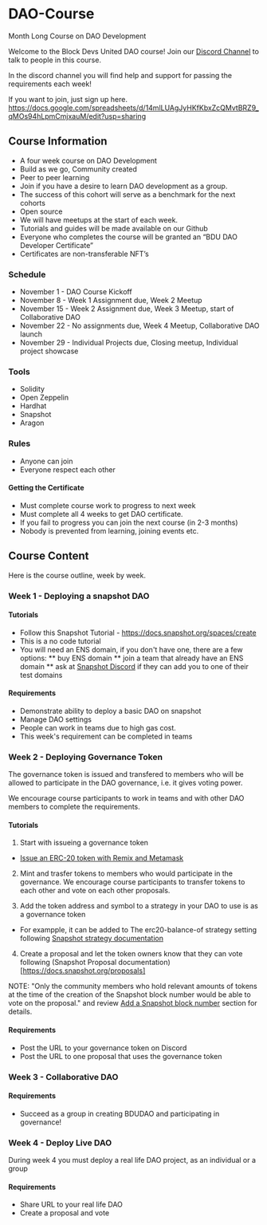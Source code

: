 # DAO-Course
Month Long Course on DAO Development

Welcome to the Block Devs United DAO course! Join our [Discord Channel](https://discord.gg/TbxvYAnW) to talk to people in this course.

In the discord channel you will find help and support for passing the requirements each week!

If you want to join, just sign up here. https://docs.google.com/spreadsheets/d/14mlLUAgJyHKfKbxZcQMvtBRZ9_qMOs94hLpmCmjxauM/edit?usp=sharing

## Course Information

* A four week course on DAO Development
* Build as we go, Community created
* Peer to peer learning
* Join if you have a desire to learn DAO development as a group.
* The success of this cohort will serve as a benchmark for the next cohorts
* Open source
* We will have meetups at the start of each week.
* Tutorials and guides will be made available on our Github
* Everyone who completes the course will be granted an “BDU DAO Developer Certificate”
* Certificates are non-transferable NFT’s

### Schedule
* November 1 - DAO Course Kickoff
* November 8 - Week 1 Assignment due, Week 2 Meetup
* November 15 - Week 2 Assignment due, Week 3 Meetup, start of Collaborative DAO
* November 22 - No assignments due, Week 4 Meetup, Collaborative DAO launch
* November 29 - Individual Projects due, Closing meetup, Individual project showcase


### Tools

* Solidity
* Open Zeppelin
* Hardhat
* Snapshot
* Aragon

### Rules

* Anyone can join
* Everyone respect each other

#### Getting the Certificate
* Must complete course work to progress to next week
* Must complete all 4 weeks to get DAO certificate.
* If you fail to progress you can join the next course (in 2-3 months)
* Nobody is prevented from learning, joining events etc.

## Course Content

Here is the course outline, week by week.

### Week 1 - Deploying a snapshot DAO

#### Tutorials

* Follow this Snapshot Tutorial - https://docs.snapshot.org/spaces/create
* This is a no code tutorial
* You will need an ENS domain, if you don't have one, there are a few options:
** buy ENS domain
** join a team that already have an ENS domain
** ask at [Snapshot Discord](https://docs.snapshot.org/guides/contribute) if they can add you to one of their test domains

#### Requirements
* Demonstrate ability to deploy a basic DAO on snapshot
* Manage DAO settings
* People can work in teams due to high gas cost.
* This week's requirement can be completed in teams

### Week 2 - Deploying Governance Token
The governance token is issued and transfered to members who will be allowed to participate in the DAO governance, i.e. it gives voting power.

We encourage course participants to work in teams and with other DAO members to complete the requirements.

#### Tutorials

1. Start with issueing a governance token
* [Issue an ERC-20 token with Remix and Metamask](https://github.com/BlockDevsUnited/TokenTutorial)

2. Mint and trasfer tokens to members who would participate in the governance. We encourage course participants to transfer tokens to each other and vote on each other proposals.

3. Add the token address and symbol to a strategy in your DAO to use is as a governance token
* For exampple, it can be added to The erc20-balance-of strategy setting following [Snapshot strategy documentation](https://docs.snapshot.org/strategies/what-is-a-strategy)

4. Create a proposal and let the token owners know that they can vote following (Snapshot Proposal documentation)[https://docs.snapshot.org/proposals]

NOTE: "Only the community members who hold relevant amounts of tokens at the time of the creation of the Snapshot block number would be able to vote on the proposal." and review [Add a Snapshot block number](https://docs.snapshot.org/proposals/create)
section for details.

#### Requirements
* Post the URL to your governance token on Discord
* Post the URL to one proposal that uses the governance token

### Week 3 - Collaborative DAO

#### Requirements
* Succeed as a group in creating BDUDAO and participating in governance!

### Week 4 - Deploy Live DAO

During week 4 you must deploy a real life DAO project, as an individual or a group

#### Requirements
* Share URL to your real life DAO
* Create a proposal and vote


